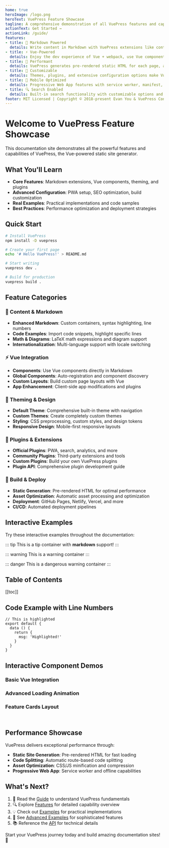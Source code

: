 ```yaml
---
home: true
heroImage: /logo.png
heroText: VuePress Feature Showcase
tagline: A comprehensive demonstration of all VuePress features and capabilities
actionText: Get Started →
actionLink: /guide/
features:
- title: 📝 Markdown Powered
  details: Write content in Markdown with VuePress extensions like containers, code highlighting, and custom components.
- title: ⚡ Vue-Powered
  details: Enjoy the dev experience of Vue + webpack, use Vue components in markdown, and develop custom themes with Vue.
- title: 🚀 Performant
  details: VuePress generates pre-rendered static HTML for each page, and runs as an SPA once a page is loaded.
- title: 🎨 Customizable
  details: Themes, plugins, and extensive configuration options make VuePress highly customizable for any use case.
- title: 📱 Mobile Optimized
  details: Progressive Web App features with service worker, manifest, and responsive design out of the box.
- title: 🔍 Search Enabled
  details: Built-in search functionality with customizable options and third-party search integration support.
footer: MIT Licensed | Copyright © 2018-present Evan You & VuePress Contributors
---
```


# Welcome to VuePress Feature Showcase

This documentation site demonstrates all the powerful features and capabilities of VuePress, the Vue-powered static site generator.

## What You'll Learn

- **Core Features**: Markdown extensions, Vue components, theming, and plugins
- **Advanced Configuration**: PWA setup, SEO optimization, build customization
- **Real Examples**: Practical implementations and code samples
- **Best Practices**: Performance optimization and deployment strategies

## Quick Start

```bash
# Install VuePress
npm install -D vuepress

# Create your first page
echo '# Hello VuePress!' > README.md

# Start writing
vuepress dev .

# Build for production
vuepress build .
```

## Feature Categories

### 📝 Content & Markdown
- **Enhanced Markdown**: Custom containers, syntax highlighting, line numbers
- **Code Examples**: Import code snippets, highlight specific lines
- **Math & Diagrams**: LaTeX math expressions and diagram support
- **Internationalization**: Multi-language support with locale switching

### ⚡ Vue Integration
- **Components**: Use Vue components directly in Markdown
- **Global Components**: Auto-registration and component discovery
- **Custom Layouts**: Build custom page layouts with Vue
- **App Enhancement**: Client-side app modifications and plugins

### 🎨 Theming & Design
- **Default Theme**: Comprehensive built-in theme with navigation
- **Custom Themes**: Create completely custom themes
- **Styling**: CSS preprocessing, custom styles, and design tokens
- **Responsive Design**: Mobile-first responsive layouts

### 🔧 Plugins & Extensions
- **Official Plugins**: PWA, search, analytics, and more
- **Community Plugins**: Third-party extensions and tools
- **Custom Plugins**: Build your own VuePress plugins
- **Plugin API**: Comprehensive plugin development guide

### 🚀 Build & Deploy
- **Static Generation**: Pre-rendered HTML for optimal performance
- **Asset Optimization**: Automatic asset processing and optimization
- **Deployment**: GitHub Pages, Netlify, Vercel, and more
- **CI/CD**: Automated deployment pipelines

## Interactive Examples

Try these interactive examples throughout the documentation:

<Badge text="beta" type="warn"/> <Badge text="0.10.1+"/>

::: tip
This is a tip container with **markdown** support!
:::

::: warning
This is a warning container
:::

::: danger
This is a dangerous warning container
:::

## Table of Contents

[[toc]]

## Code Example with Line Numbers

```js{2,4-6}
// This is highlighted
export default {
  data () {
    return {
      msg: 'Highlighted!'
    }
  }
}
```

## Interactive Component Demos

### Basic Vue Integration
<CustomComponent :count="10" />

### Advanced Loading Animation
<AnimatedLoader />

### Feature Cards Layout
<div style="display: grid; grid-template-columns: repeat(auto-fit, minmax(280px, 1fr)); gap: 20px; margin: 30px 0;">
  <FeatureCard 
    title="Vue Components" 
    description="Seamlessly integrate Vue.js components into your Markdown content"
    icon="⚡"
    :featured="true"
  />
  <FeatureCard 
    title="Markdown Extensions" 
    description="Enhanced markdown with custom containers, code highlighting, and more"
    icon="📝"
  />
  <FeatureCard 
    title="Static Generation" 
    description="Pre-rendered HTML for optimal performance and SEO"
    icon="🚀"
  />
</div>

## Performance Showcase

VuePress delivers exceptional performance through:

- **Static Site Generation**: Pre-rendered HTML for fast loading
- **Code Splitting**: Automatic route-based code splitting
- **Asset Optimization**: CSS/JS minification and compression
- **Progressive Web App**: Service worker and offline capabilities

## What's Next?

1. 📖 Read the [Guide](/guide/) to understand VuePress fundamentals
2. 🔍 Explore [Features](/features/) for detailed capability overview
3. 💡 Check out [Examples](/examples/) for practical implementations
4. 🚀 See [Advanced Examples](/examples/advanced.html) for sophisticated features
5. 📚 Reference the [API](/api/) for technical details

Start your VuePress journey today and build amazing documentation sites! 🚀